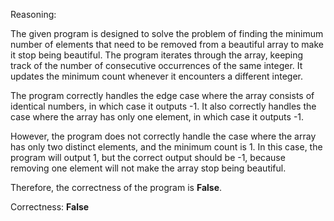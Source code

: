 Reasoning:

The given program is designed to solve the problem of finding the minimum number of elements that need to be removed from a beautiful array to make it stop being beautiful. The program iterates through the array, keeping track of the number of consecutive occurrences of the same integer. It updates the minimum count whenever it encounters a different integer.

The program correctly handles the edge case where the array consists of identical numbers, in which case it outputs -1. It also correctly handles the case where the array has only one element, in which case it outputs -1.

However, the program does not correctly handle the case where the array has only two distinct elements, and the minimum count is 1. In this case, the program will output 1, but the correct output should be -1, because removing one element will not make the array stop being beautiful.

Therefore, the correctness of the program is **False**.

Correctness: **False**